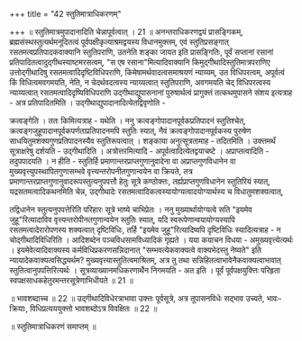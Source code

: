 +++
title = "42 स्तुतिमात्राधिकरणम्"

+++
॥ स्तुतिमात्रमुपादानादिति चेन्नापूर्वत्वात् । 21 ॥ अनन्तराधिकरणद्वयं प्रासङ्गिकम्, ब्रह्मसंस्थस्तुत्यर्थमनूदितत्वं पूर्वपक्षीकृत्याश्रमद्वयस्य विधानमुक्त्तम्, एवं स्तुतिप्रसङ्गात् रसतमत्वप्रतिपादकवाक्यानि स्तुतिपराणि, उतनेति शङ्का जायत इति प्रासङ्गितिः, पूर्वं सप्तानां रसानां प्रतिपादितत्वादुद्गीथस्याष्टमरसत्वम्, "स एष रसाना"मित्यादिवाक्यानि किमुद्गीथादिस्तुतिमात्रपराणिए उत्तोद्गीथादिषु रसतमत्वादिदृष्टिविधिपराणि, किमेषामर्थवादत्वसमाश्रयणं न्याय्यम्, उत विधिपरत्वम्, अपूर्वत्वं किं विधित्वमवगमयति, नेति, न चेदर्थवदत्वस्य न्याय्यत्वात् स्तुतिपराणि, अवगमयति चेद् विधिपरत्वस्य न्याय्यत्वात् रसतमत्वादिदृष्यिविधिपराणि उद्गीथाद्युपासनानां पुरुषार्थत्वं प्रागुक्त्तं तत्कथमुपासने संशय इत्यत्राह - अत्र प्रतिपादितमिति । उद्गीथाद्युपादानादित्येतद्विवृणोति -

क्रत्वङ्गेति । ततः किमित्यत्राह - यथेति । ननु क्रत्वङ्गोपादानपूर्वकप्रतिपादनं स्तुतिश्चेत्, क्रत्वङ्गजुहूपादानपूर्वकपर्णताप्रतिपादनमपि स्तुतिः स्यात्, नैवं क्रत्वङ्गोपादानपूर्वकस्य पुरुषेण साधयितुमशक्यगुणप्रतिपादनस्यैव स्तुतिरूपत्वात् । शङ्काया अनुत्सूत्रतामाह - तदितमिति । उक्त्तमर्थं सूत्राक्षरेषु दर्शयति - उद्गीथादिति । अत्रोत्तरमित्यादि - अपूर्वत्वादित्येतद्वयाचष्टे । अप्राप्तत्वादिति - तदुपपादयति । न हीति - स्तुतिर्हि प्रमाणान्तरप्राप्तगुणानुवादेना वा अप्राप्तगुणविधानेन वा मुख्यवृत्त्युपस्थापितगुणासम्भवे वृत्त्यन्तरोपनीतगुणान्वयेन वा क्रियते, तत्र प्रमाणान्तरप्राप्तगुणानुवादरूपस्तुत्यनुपपत्तौ हेतुः सूत्रे कण्ठोक्त्तः, तर्ह्यप्राप्तगुणविधानेन स्तुतिरियं स्यात्, यद्रसतमत्वादिकथनमिति चेन्न, उद्गीथादेः रसतमत्वादिकत्वस्यायोग्यत्वादयोग्यार्थस्य च विधातुमशक्यत्वात्,

तद्विधानेन स्तुत्यनुपपत्तेरिति परिहारः सूत्रे भाष्ये चाभिप्रेतः । ननु मुख्यार्थायोग्यत्वे सति "इयमेव जुहू"रित्यादाविव वृत्त्यन्तरोपीनतगुणान्वयेन स्तुतिः स्यात्, यदि स्वरूपेणान्वयायोग्यस्यापि रसतमत्वादेरारोपणस्य शक्यत्वात् दृष्टिविधिः, तर्हि "इयमेव जुहू"रित्यादिष्वपि दृष्टिविधिः स्यादित्यत्राह - न चोद्गीथादिविधिरिति । आदिशब्देन पञ्चविधसामविध्यादिकं गृह्यते । यया कयाचन विधया - अमुख्यवृत्त्येत्यर्थः । इयमेवेत्यादिवाक्यस्य कर्मविधिप्रकरणसन्निदानात् "सम्भवत्येकवाक्यत्वे वाक्यभेदस्तु नेष्यते" इति न्यायादेकवाक्यत्वसिद्ध्यर्थम? मुख्यवृत्त्यास्तुतित्वमाश्रितम्, अत्र तु तथा सन्निहितत्वाभावेनैकवाक्यत्वाभावात् स्तुतित्वानुपपत्तिरित्यर्थः । सूत्रव्याख्यानमधिकरणार्थेन निगमयति - अत इति । पूर्वं पूर्वपक्षयुक्त्तिः परिहृता स्वपक्षसाधकहेतुरमन्तरसूत्रेणाभिधीयते ॥ 21 ॥

॥ भावशब्दाच्च ॥ 22 ॥ उद्गीथादिविधेरत्राभावा उक्त्तः पूर्वसूत्रे, अत्र तूपासनविधेः सद्भाव उच्यते, भावः- क्रियाः, विधिप्रत्यययुक्त्तो भावशब्दोऽत्र विवक्षितः ॥ 22 ॥

॥ स्तुतिमात्राधिकरणं समाप्तम् ॥

